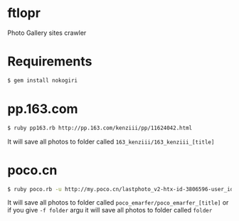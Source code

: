 ftlopr
======

Photo Gallery sites crawler

Requirements
======
```bash
$ gem install nokogiri
```

# pp.163.com
```bash
$ ruby pp163.rb http://pp.163.com/kenziii/pp/11624042.html
```

It will save all photos to folder called `163_kenziii/163_kenziii_[title]`

# poco.cn
```bash
$ ruby poco.rb -u http://my.poco.cn/lastphoto_v2-htx-id-3806596-user_id-64663251-p-0.xhtml [-f folder]
```

It will save all photos to folder called `poco_emarfer/poco_emarfer_[title]`
or if you give `-f folder` argu it will save all photos to folder called `folder`